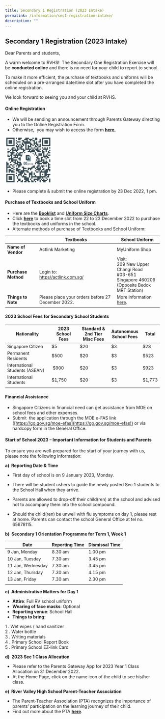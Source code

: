 ```yaml
---
title: Secondary 1 Registration (2023 Intake)
permalink: /information/sec1-registration-intake/
description: ""
---
```

## Secondary 1 Registration (2023 Intake)

Dear Parents and students,

A warm welcome to RVHS!  The Secondary One Registration Exercise will be **conducted online** and there is no need for your child to report to school.

To make it more efficient, the purchase of textbooks and uniforms will be scheduled on a pre-arranged date/time slot after you have completed the online registration.

We look forward to seeing you and your child at RVHS.

#### Online Registration

*   We will be sending an announcement through Parents Gateway directing you to the Online Registration Form. 
*   Otherwise,  you may wish to access the form **[here](https://go.gov.sg/rvhs-sec1-registration)**[.](https://go.gov.sg/rvhs-sec1-registration)

<img src="/images/2023 Sec 1 Reg QR Code.png" style="width:30%">

*   Please complete & submit the online registration by 23 Dec 2022, 1 pm.

#### Purchase of Textbooks and School Uniform

* Here are the **[Booklist](/files/RVHS%20S1-%20Booklist%202023.pdf)** and **[Uniform Size Charts](/files/My%20Uniform%20Shop%20ASIA%20Pte%20Ltd%20-%20RVHS.pdf)**.
* Click **[here](https://go.gov.sg/rvhs-sec1-textbooks-uniform)** to book a time slot from 22 to 23 December 2022 to purchase the textbooks and uniforms in the school.
* Alternate methods of purchase of Textbooks and School Uniform:

|   |  Textbooks | School Uniform  |
|---|---|---|
| **Name of Vendor**  | Actlink Marketing  |  MyUniform Shop |
| **Purchase Method**  |  Login to:  <br>[https//actlink.com.sg/](https://actlink.com.sg/) |  Visit:  <br>209 New Upper Changi Road  <br>#03-651  <br>Singapore 460209  <br>(Opposite Bedok MRT Station) |
| **Things to Note**  | Please place your orders before 27 December 2022.  | More information [here](/files/2023%20sec1%20MyUniform%20Information.pdf).  |
|   |   |   |

#### 2023 School Fees for Secondary School Students

| Nationality  |  2023 School Fees | **Standard &**<br>**2nd Tier Misc Fees**  | Autonomous  <br>School Fees  |  Total |
|---|---|---|---|---|
|  Singapore Citizen | $5  | $20  | $3  |  $28 |
| Permanent Residents  |  $500 | $20  |  $3 |  $523 |
| International Students (ASEAN)  |  $900  |  $20 | $3  | $923  |
| International Students  |  $1,750 |  $20 |  $3 | $1,773  |
|   |   |   |   |   |

#### Financial Assistance  

*   Singapore Citizens in financial need can get assistance from MOE on school fees and other expenses. 
*   Submit  the application through the MOE e-FAS link ([https://go.gov.sg/moe-efas](https://go.gov.sg/moe-efas)) or via hardcopy form in the General Office.

#### Start of School 2023 – Important Information for Students and Parents

To ensure you are well-prepared for the start of your journey with us, please note the following information:

**a)  Reporting Date & Time**

*   First day of school is on 9 January 2023, Monday.  

*   There will be student ushers to guide the newly posted Sec 1 students to the School Hall when they arrive. 

*   Parents are allowed to drop-off their child(ren) at the school and advised not to accompany them into the school compound.

*   Should the child(ren) be unwell with flu symptoms on day 1, please rest at home. Parents can contact the school General Office at tel no. 65678115.

**b)  Secondary 1 Orientation Programme for Term 1, Week 1**

| Date  | Reporting Time  |Dismissal Time   |
|---|---|---|
| 9 Jan, Monday  | 8.30 am  | 1.00 pm  |
|  10 Jan, Tuesday | 7.30 am  | 3.45 pm  |
|  11 Jan, Wednesday |  7.30 am |  3.45 pm |
|  12 Jan, Thursday | 7.30 am  | 4.15 pm  |
| 13 Jan, Friday  | 7.30 am  | 2.30 pm  |
|   |   |   |

**c)  Administrative Matters for Day 1**

*   **Attire**: Full RV school uniform
*   **Wearing of face masks**: Optional 
*   **Reporting venue**: School Hall
*   **Things to bring:**

1 \.  Wet wipes / hand sanitizer<br>
2 \.  Water bottle<br>
3 \.  Writing materials<br>
4 \.  Primary School Report Book<br>
5 \.  Primary School EZ-link Card

**d)  2023 Sec 1 Class Allocation**

*   Please refer to the Parents Gateway App for 2023 Year 1 Class Allocation on 31 December 2022.
*   At the Home Page, click on the name icon of the child to see his/her class.

**e)  River Valley High School Parent-Teacher Association**

*   The Parent-Teacher Association (PTA) recognizes the importance of parents’ participation on the learning journey of their child.  
*   Find out more about the PTA **[here](https://rivervalleyhigh.moe.edu.sg/about-rv/school-partners/parent-teacher-association)**.